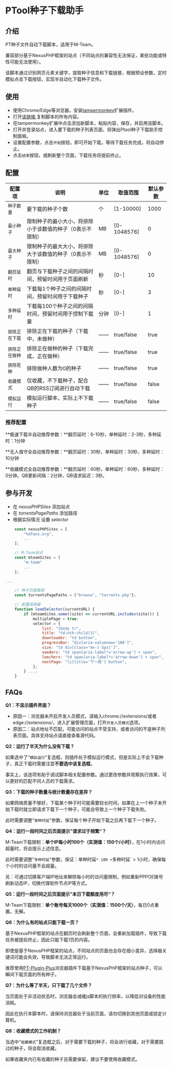 # PTool种子下载助手

## 介绍

PT种子文件自动下载脚本，适用于M-Team。

兼容部分基于NexusPHP框架的站点（不同站点的兼容性无法保证，某些功能或特性可能无法使用）。

该脚本通过识别网页元素关键字，提取种子信息和下载链接，根据预设参数，定时模拟点击下载按钮，实现半自动化下载种子文件。

## 使用
* 使用Chrome/Edge等浏览器，安装[tampermonkey](https://www.tampermonkey.net/)扩展插件。
* 打开[该链接](https://raw.githubusercontent.com/AboutCXJ/PTool/main/PTool.js),复制脚本的所有内容。
* 在tampermonkey扩展中点击添加新脚本，粘贴内容，保存，并启用该脚本。
* 打开并登录站点，进入要下载的种子列表页面，将弹出Ptool种子下载助手控制面板。
* 设置配置参数，点击`开始`按钮，即可开始下载，等待下载任务完成，将自动停止。
* 点击`结束`按钮，或刷新整个页面，下载任务将提前终止。

## 配置

| 配置项         | 说明                                                      | 单位 | 取值范围    | 默认参数 |
| -------------- | --------------------------------------------------------- | ---- | ----------- | -------- |
| `种子数量`     | 要下载的种子个数                                          | 个   | [1-10000]   | 1000     |
| `最小种子`     | 限制种子的最小大小，将排除小于该数值的种子（0表示不限制） | MB   | [0-1048576] | 0        |
| `最大种子`     | 限制种子的最大大小，将排除大于该数值的种子（0表示不限制） | MB   | [0-1048576] | 0        |
| `翻页延时`     | 翻页与下载种子之间的间隔时间，预留时间用于页面刷新        | 秒   | [0-]        | 10       |
| `单种延时`     | 下载每1个种子之间的间隔时间，预留时间用于下载种子         | 秒   | [0-]        | 3        |
| `多种延时`     | 下载每100个种子之间的间隔时间，预留时间用于控制下载量     | 分钟 | [0-]        | 1        |
| `排除正在下载` | 排除正在下载的种子（下载中，未做种）                      | ——   | true/false  | true     |
| `排除正在做种` | 排除正在做种的种子（下载完成，正在做种）                  | ——   | true/false  | true     |
| `排除死种`     | 排除做种人数为0的种子                                     | ——   | true/false  | true     |
| `收藏模式`     | 仅收藏，不下载种子，配合QB的RSS订阅进行自动下载           | ——   | true/false  | false    |
| `模拟运行`     | 模拟运行脚本，实际上不下载种子                            | ——   | true/false  | false    |

### 推荐配置

**极速下载半自动推荐参数：**翻页延时：6-10秒，单种延时：2-3秒，多种延时：1分钟

**无人值守全自动推荐参数：**翻页延时：30秒，单种延时：30秒，多种延时：10分钟

**收藏模式全自动推荐参数：**翻页延时：60秒，单种延时：60秒，多种延时：0分钟。QB更新间隔：2分钟，QB请求延迟：3秒。

## 参与开发

* 在 _nexusPHPSites_ 添加站点
* 在 _torrentsPagePaths_ 添加路径
* 根据实际情况 设置 _selector_

``` js
    const nexusPHPSites = [
        "hdfans.org",
        ...
    ];

    // M-Team站点
    const mteamSites = [
        "m-team"
        ...
    ];

...

    // 种子页面路径
    const torrentsPagePaths = ["browse", "torrents.php"];

    // 配置选择器
    function loadSelector(currentURL) {
        if (mteamSites.some((site) => currentURL.includes(site))) {
            multiplePage = true;
            selector = {
                list: "tbody tr",
                title: "td:nth-child(3)",
                downloader: "td button",
                progressBar: "div[aria-valuenow='100']",
                size: "td div[class='mx-[-5px]']",
                seeders: "td span[aria-label*='arrow-up'] + span",
                leechers: "td span[aria-label*='arrow-down'] + span",
                nextPage: "li[title='下一頁'] button",
            };
        } ....
    }
```

## FAQs

**Q1：不显示插件界面？**

- 原因一：浏览器未开启开发人员模式，请输入chrome://extensions/或者edge://extensions/，进入扩展管理页面，打开`开发人员模式`选项。
- 原因二：站点地址不匹配，可能访问的站点不受支持，或者访问的不是种子列表页面。具体支持站点请直接查看源代码。



**Q2：运行了半天为什么没有下载？**

如果选中了“`模拟运行`”复选框，则插件处于模拟运行模式，但是实际上不会下载种子，真正下载时需要注意**不要选中该复选框**。

事实上，该选项有助于调试脚本相关配置参数。通过更改参数并观察执行效果，可以更好的匹配不同人员的下载需求。



**Q3：下载的种子数量与统计数量存在差异？**

如果网络质量不够好，下载某个种子时可能需要较长时间，如果在上一个种子未开始下载时就立即请求下载下一个种子，可能会导致上一个种子下载失败。

此时需要调整“`单种时延`”参数，保证每个种子开始下载之后再下载下一个种子。



**Q4：运行一段时间之后页面提示”请求过于频繁“？**

M-Team下载限制：**单个IP每小时100个（实测值：150个/小时）**，在1小时内访问超量时，将会提示上述信息。

此时需要调整”`多种时延`“参数，保证：单种时延` * 100 + `多种时延` > 1小时，确保每个小时的访问量不会超量。

另：可通过切换客户端IP地址来解除每小时的访问量限制，例如重新PPPOE拨号刷新动态IP，切换代理软件节点IP等方式。



**Q5：运行一段时间之后页面提示”本日下载额度用尽“？**

M-Team下载限制：**单个账号每天1000个（实测值：1500个/天）**，每日0点重置。无解。



**Q6：为什么有的站点只能下载一页？**

基于NexusPHP框架的站点在翻页时会刷新整个页面，会重新加载插件，导致下载任务被提前终止，因此只能下载1页的内容。

即使是基于NexusPHP框架的站点，不同站点的页面也会存在细小差异，选择器关键词可能会失效，导致脚本无法正常运行。

推荐使用[PT-Plugin-Plus](https://github.com/pt-plugins/PT-Plugin-Plus)浏览器插件下载基于NexusPHP框架的站点种子，可以瞬间下载页面的所有种子。



**Q7：为什么等了半天，只下载了几个文件？**

当页面处于非活动状态时，浏览器会减缓js脚本的执行频率，以降低对设备的性能消耗。

因此在执行本脚本时，请保持浏览器处于当前页面，请勿切换到其他页面或锁定计算机。



**Q8：收藏模式的工作机制？**

当选中“`收藏模式`”复选框之后，对于需要下载的种子，将会进行收藏，对于需要跳过的种子，将会取消收藏。

如果收藏夹内已有收藏的种子且需要保留，建议不要使用收藏模式。

